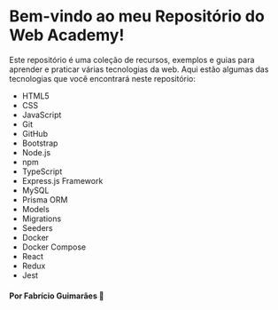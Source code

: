 # Bem-vindo ao meu Repositório do Web Academy!

Este repositório é uma coleção de recursos, exemplos e guias para aprender e praticar várias tecnologias da web. Aqui estão algumas das tecnologias que você encontrará neste repositório:

- HTML5
- CSS
- JavaScript
- Git
- GitHub
- Bootstrap
- Node.js
- npm
- TypeScript
- Express.js Framework
- MySQL
- Prisma ORM
- Models
- Migrations
- Seeders
- Docker
- Docker Compose
- React
- Redux
- Jest


#### Por Fabrício Guimarães 👾
